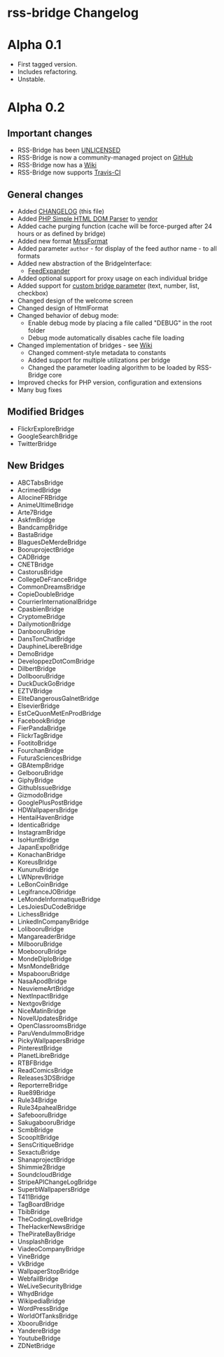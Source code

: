 rss-bridge Changelog
===

Alpha 0.1
===
* First tagged version.
* Includes refactoring.
* Unstable.

Alpha 0.2
===

## Important changes
* RSS-Bridge has been [UNLICENSED](UNLICENSE)
* RSS-Bridge is now a community-managed project on [GitHub](https://github.com/rss-bridge/rss-bridge)
* RSS-Bridge now has a [Wiki](https://github.com/rss-bridge/rss-bridge/wiki)
* RSS-Bridge now supports [Travis-CI](https://travis-ci.org)

## General changes
* Added [CHANGELOG](CHANGELOG.md) (this file)
* Added [PHP Simple HTML DOM Parser](http://simplehtmldom.sourceforge.net) to [vendor](vendor/simplehtmldom/)
* Added cache purging function (cache will be force-purged after 24 hours or as defined by bridge)
* Added new format [MrssFormat](formats/MrssFormat.php)
* Added parameter `author` - for display of the feed author name - to all formats
* Added new abstraction of the BridgeInterface:
  - [FeedExpander](https://github.com/RSS-Bridge/rss-bridge/wiki/Bridge-API)
* Added optional support for proxy usage on each individual bridge
* Added support for [custom bridge parameter](https://github.com/RSS-Bridge/rss-bridge/wiki/BridgeAbstract#format-specifications) (text, number, list, checkbox)
* Changed design of the welcome screen
* Changed design of HtmlFormat
* Changed behavior of debug mode:
  - Enable debug mode by placing a file called "DEBUG" in the root folder
  - Debug mode automatically disables cache file loading
* Changed implementation of bridges - see [Wiki](https://github.com/rss-bridge/rss-bridge/wiki)
  - Changed comment-style metadata to constants
  - Added support for multiple utilizations per bridge
  - Changed the parameter loading algorithm to be loaded by RSS-Bridge core
* Improved checks for PHP version, configuration and extensions
* Many bug fixes

## Modified Bridges
* FlickrExploreBridge
* GoogleSearchBridge
* TwitterBridge

## New Bridges
* ABCTabsBridge
* AcrimedBridge
* AllocineFRBridge
* AnimeUltimeBridge
* Arte7Bridge
* AskfmBridge
* BandcampBridge
* BastaBridge
* BlaguesDeMerdeBridge
* BooruprojectBridge
* CADBridge
* CNETBridge
* CastorusBridge
* CollegeDeFranceBridge
* CommonDreamsBridge
* CopieDoubleBridge
* CourrierInternationalBridge
* CpasbienBridge
* CryptomeBridge
* DailymotionBridge
* DanbooruBridge
* DansTonChatBridge
* DauphineLibereBridge
* DemoBridge
* DeveloppezDotComBridge
* DilbertBridge
* DollbooruBridge
* DuckDuckGoBridge
* EZTVBridge
* EliteDangerousGalnetBridge
* ElsevierBridge
* EstCeQuonMetEnProdBridge
* FacebookBridge
* FierPandaBridge
* FlickrTagBridge
* FootitoBridge
* FourchanBridge
* FuturaSciencesBridge
* GBAtempBridge
* GelbooruBridge
* GiphyBridge
* GithubIssueBridge
* GizmodoBridge
* GooglePlusPostBridge
* HDWallpapersBridge
* HentaiHavenBridge
* IdenticaBridge
* InstagramBridge
* IsoHuntBridge
* JapanExpoBridge
* KonachanBridge
* KoreusBridge
* KununuBridge
* LWNprevBridge
* LeBonCoinBridge
* LegifranceJOBridge
* LeMondeInformatiqueBridge
* LesJoiesDuCodeBridge
* LichessBridge
* LinkedInCompanyBridge
* LolibooruBridge
* MangareaderBridge
* MilbooruBridge
* MoebooruBridge
* MondeDiploBridge
* MsnMondeBridge
* MspabooruBridge
* NasaApodBridge
* NeuviemeArtBridge
* NextInpactBridge
* NextgovBridge
* NiceMatinBridge
* NovelUpdatesBridge
* OpenClassroomsBridge
* ParuVenduImmoBridge
* PickyWallpapersBridge
* PinterestBridge
* PlanetLibreBridge
* RTBFBridge
* ReadComicsBridge
* Releases3DSBridge
* ReporterreBridge
* Rue89Bridge
* Rule34Bridge
* Rule34pahealBridge
* SafebooruBridge
* SakugabooruBridge
* ScmbBridge
* ScoopItBridge
* SensCritiqueBridge
* SexactuBridge
* ShanaprojectBridge
* Shimmie2Bridge
* SoundcloudBridge
* StripeAPIChangeLogBridge
* SuperbWallpapersBridge
* T411Bridge
* TagBoardBridge
* TbibBridge
* TheCodingLoveBridge
* TheHackerNewsBridge
* ThePirateBayBridge
* UnsplashBridge
* ViadeoCompanyBridge
* VineBridge
* VkBridge
* WallpaperStopBridge
* WebfailBridge
* WeLiveSecurityBridge
* WhydBridge
* WikipediaBridge
* WordPressBridge
* WorldOfTanksBridge
* XbooruBridge
* YandereBridge
* YoutubeBridge
* ZDNetBridge
